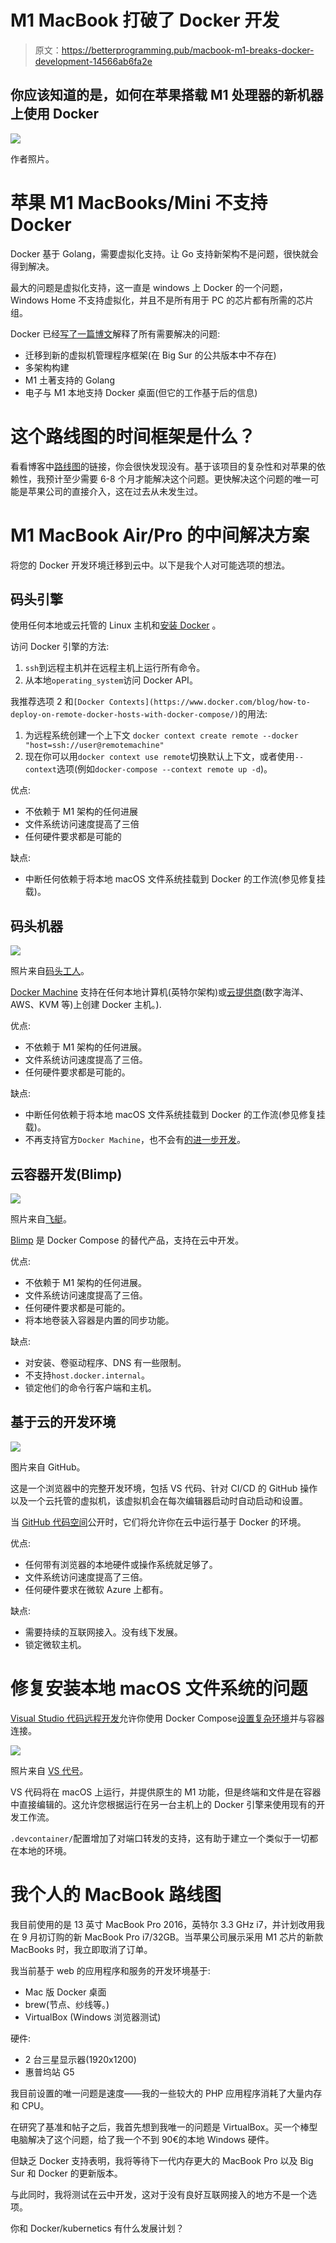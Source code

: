 # M1 MacBook 打破了 Docker 开发

> 原文：<https://betterprogramming.pub/macbook-m1-breaks-docker-development-14566ab6fa2e>

## 你应该知道的是，如何在苹果搭载 M1 处理器的新机器上使用 Docker

![](img/b4872b8ce79405f0619ac81580b90a8e.png)

作者照片。

# 苹果 M1 MacBooks/Mini 不支持 Docker

Docker 基于 Golang，需要虚拟化支持。让 Go 支持新架构不是问题，很快就会得到解决。

最大的问题是虚拟化支持，这一直是 windows 上 Docker 的一个问题，Windows Home 不支持虚拟化，并且不是所有用于 PC 的芯片都有所需的芯片组。

Docker 已经[写了一篇博文](https://www.docker.com/blog/apple-silicon-m1-chips-and-docker/)解释了所有需要解决的问题:

*   迁移到新的虚拟机管理程序框架(在 Big Sur 的公共版本中不存在)
*   多架构构建
*   M1 土著支持的 Golang
*   电子与 M1 本地支持 Docker 桌面(但它的工作基于后的信息)

# 这个路线图的时间框架是什么？

看看博客中[路线图](https://github.com/docker/roadmap)的链接，你会很快发现没有。基于该项目的复杂性和对苹果的依赖性，我预计至少需要 6-8 个月才能解决这个问题。更快解决这个问题的唯一可能是苹果公司的直接介入，这在过去从未发生过。

# M1 MacBook Air/Pro 的中间解决方案

将您的 Docker 开发环境迁移到云中。以下是我个人对可能选项的想法。

## 码头引擎

使用任何本地或云托管的 Linux 主机和[安装 Docker](https://hub.docker.com/search?q=&type=edition&offering=community&operating_system=linux) 。

访问 Docker 引擎的方法:

1.  `ssh`到远程主机并在远程主机上运行所有命令。
2.  从本地`operating_system`访问 Docker API。

我推荐选项 2 和`[Docker Contexts](https://www.docker.com/blog/how-to-deploy-on-remote-docker-hosts-with-docker-compose/)`的用法:

1.  为远程系统创建一个上下文
    `docker context create remote ‐‐docker "host=ssh://user@remotemachine"`
2.  现在你可以用`docker context use remote`切换默认上下文，或者使用`--context`选项(例如`docker-compose ‐‐context remote up -d`)。

优点:

*   不依赖于 M1 架构的任何进展
*   文件系统访问速度提高了三倍
*   任何硬件要求都是可能的

缺点:

*   中断任何依赖于将本地 macOS 文件系统挂载到 Docker 的工作流(参见修复挂载)。

## 码头机器

![](img/21a51efb319c7fd245ae6a502de99258.png)

照片来自[码头工人](https://docs.docker.com/machine/)。

[Docker Machine](https://github.com/docker/machine) 支持在任何本地计算机(英特尔架构)或[云提供商](https://github.com/docker/docker.github.io/blob/master/machine/AVAILABLE_DRIVER_PLUGINS.md)(数字海洋、AWS、KVM 等)上创建 Docker 主机。).

优点:

*   不依赖于 M1 架构的任何进展。
*   文件系统访问速度提高了三倍。
*   任何硬件要求都是可能的。

缺点:

*   中断任何依赖于将本地 macOS 文件系统挂载到 Docker 的工作流(参见修复挂载)。
*   不再支持官方`Docker Machine`，也不会有[的进一步开发](https://github.com/docker/machine/issues/4537)。

## 云容器开发(Blimp)

![](img/8c85e08cef917f6ae98b046efd0fba9f.png)

照片来自[飞艇](https://blimpup.io/)。

[Blimp](https://blimpup.io) 是 Docker Compose 的替代产品，支持在云中开发。

优点:

*   不依赖于 M1 架构的任何进展。
*   文件系统访问速度提高了三倍。
*   任何硬件要求都是可能的。
*   将本地卷装入容器是内置的同步功能。

缺点:

*   对安装、卷驱动程序、DNS 有一些限制。
*   不支持`host.docker.internal`。
*   锁定他们的命令行客户端和主机。

## 基于云的开发环境

![](img/c83cf9d0edb623e5c11fa5189d9b039e.png)

图片来自 GitHub。

这是一个浏览器中的完整开发环境，包括 VS 代码、针对 CI/CD 的 GitHub 操作以及一个云托管的虚拟机，该虚拟机会在每次编辑器启动时自动启动和设置。

当 [GitHub 代码空间](https://github.com/features/codespaces)公开时，它们将允许你在云中运行基于 Docker 的环境。

优点:

*   任何带有浏览器的本地硬件或操作系统就足够了。
*   文件系统访问速度提高了三倍。
*   任何硬件要求在微软 Azure 上都有。

缺点:

*   需要持续的互联网接入。没有线下发展。
*   锁定微软主机。

# 修复安装本地 macOS 文件系统的问题

[Visual Studio 代码远程开发](https://code.visualstudio.com/docs/remote/remote-overview)允许你使用 Docker Compose[设置复杂环境](https://code.visualstudio.com/docs/remote/containers-advanced)并与容器连接。

![](img/012bad865c82eccf733666ce41fa29d2.png)

照片来自 [VS 代号](https://code.visualstudio.com/docs/remote/remote-overview)。

VS 代码将在 macOS 上运行，并提供原生的 M1 功能，但是终端和文件是在容器中直接编辑的。这允许您根据运行在另一台主机上的 Docker 引擎来使用现有的开发工作流。

`.devcontainer/`配置增加了对端口转发的支持，这有助于建立一个类似于一切都在本地的环境。

# 我个人的 MacBook 路线图

我目前使用的是 13 英寸 MacBook Pro 2016，英特尔 3.3 GHz i7，并计划改用我在 9 月初订购的新 MacBook Pro i7/32GB。当苹果公司展示采用 M1 芯片的新款 MacBooks 时，我立即取消了订单。

我当前基于 web 的应用程序和服务的开发环境基于:

*   Mac 版 Docker 桌面
*   brew(节点、纱线等。)
*   VirtualBox (Windows 浏览器测试)

硬件:

*   2 台三星显示器(1920x1200)
*   惠普坞站 G5

我目前设置的唯一问题是速度——我的一些较大的 PHP 应用程序消耗了大量内存和 CPU。

在研究了基准和帖子之后，我首先想到我唯一的问题是 VirtualBox。买一个棒型电脑解决了这个问题，给了我一个不到 90€的本地 Windows 硬件。

但缺乏 Docker 支持表明，我将等待下一代内存更大的 MacBook Pro 以及 Big Sur 和 Docker 的更新版本。

与此同时，我将测试在云中开发，这对于没有良好互联网接入的地方不是一个选项。

你和 Docker/kubernetics 有什么发展计划？